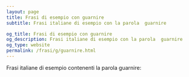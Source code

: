 ```yaml
---
layout: page
title: Frasi di esempio con guarnire 
subtitle: Frasi italiane di esempio con la parola  guarnire

og_title: Frasi di esempio con guarnire 
og_description: Frasi italiane di esempio con la parola  guarnire
og_type: website
permalink: /frasi/g/guarnire.html
---
```


Frasi italiane di esempio contenenti la parola guarnire:


